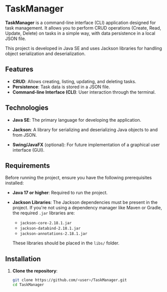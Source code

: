 # TaskManager

**TaskManager** is a command-line interface (CLI) application designed for task management. It allows you to perform CRUD operations (Create, Read, Update, Delete) on tasks in a simple way, with data persistence in a local JSON file.

This project is developed in Java SE and uses Jackson libraries for handling object serialization and deserialization.

## Features

- **CRUD**: Allows creating, listing, updating, and deleting tasks.
- **Persistence**: Task data is stored in a JSON file.
- **Command-line Interface (CLI)**: User interaction through the terminal.

## Technologies

- **Java SE**: The primary language for developing the application.
- **Jackson**: A library for serializing and deserializing Java objects to and from JSON.
  
- **Swing/JavaFX** (optional): For future implementation of a graphical user interface (GUI).

## Requirements

Before running the project, ensure you have the following prerequisites installed:

- **Java 17 or higher**: Required to run the project.
- **Jackson Libraries**: The Jackson dependencies must be present in the project. If you're not using a dependency manager like Maven or Gradle, the required `.jar` libraries are:
  - `jackson-core-2.18.1.jar`
  - `jackson-databind-2.18.1.jar`
  - `jackson-annotations-2.18.1.jar`

  These libraries should be placed in the `libs/` folder.

## Installation

1. **Clone the repository**:

   ```bash
   git clone https://github.com/<user>/TaskManager.git
   cd TaskManager
